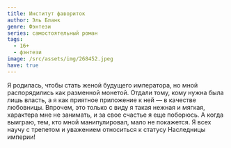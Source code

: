 ```yaml
---
title: Институт фавориток
author: Эль Бланк
genre: Фэнтези
series: самостоятельный роман
tags:
  - 16+
  - фэнтези
image: /src/assets/img/268452.jpeg
have: true
---
```

Я родилась, чтобы стать женой будущего императора, но мной распорядились как разменной монетой. Отдали тому, кому нужна была лишь власть, а я как приятное приложение к ней — в качестве любовницы. Впрочем, это только с виду я такая нежная и мягкая, характера мне не занимать, и за свое счастье я еще поборюсь. А когда выиграю, тем, кто мной манипулировал, мало не покажется. Я всех научу с трепетом и уважением относиться к статусу Наследницы империи!
